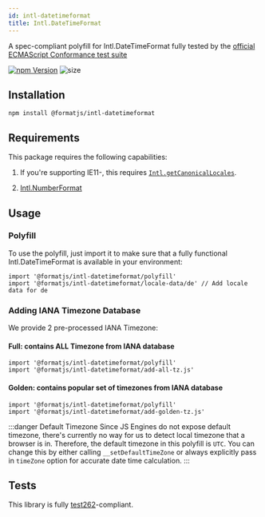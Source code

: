 ```yaml
---
id: intl-datetimeformat
title: Intl.DateTimeFormat
---
```


A spec-compliant polyfill for Intl.DateTimeFormat fully tested by the [official ECMAScript Conformance test suite](https://github.com/tc39/test262)

[![npm Version](https://img.shields.io/npm/v/@formatjs/intl-datetimeformat.svg?style=flat-square)](https://www.npmjs.org/package/@formatjs/intl-datetimeformat) ![size](https://badgen.net/bundlephobia/minzip/@formatjs/intl-datetimeformat)

## Installation

```
npm install @formatjs/intl-datetimeformat
```

## Requirements

This package requires the following capabilities:

1. If you're supporting IE11-, this requires [`Intl.getCanonicalLocales`](intl-getcanonicallocales.md).

2. [Intl.NumberFormat](https://developer.mozilla.org/en-US/docs/Web/JavaScript/Reference/Global_Objects/NumberFormat)

## Usage

### Polyfill

To use the polyfill, just import it to make sure that a fully functional Intl.DateTimeFormat is available in your environment:

```tsx
import '@formatjs/intl-datetimeformat/polyfill'
import '@formatjs/intl-datetimeformat/locale-data/de' // Add locale data for de
```

### Adding IANA Timezone Database

We provide 2 pre-processed IANA Timezone:

#### Full: contains ALL Timezone from IANA database

```tsx
import '@formatjs/intl-datetimeformat/polyfill'
import '@formatjs/intl-datetimeformat/add-all-tz.js'
```

#### Golden: contains popular set of timezones from IANA database

```tsx
import '@formatjs/intl-datetimeformat/polyfill'
import '@formatjs/intl-datetimeformat/add-golden-tz.js'
```

:::danger Default Timezone Since JS Engines do not expose default timezone, there's currently no way for us to detect local timezone that a browser is in. Therefore, the default timezone in this polyfill is `UTC`. You can change this by either calling `__setDefaultTimeZone` or always explicitly pass in `timeZone` option for accurate date time calculation. :::

## Tests

This library is fully [test262](https://github.com/tc39/test262/tree/master/test/intl402/DateTimeFormat)-compliant.
